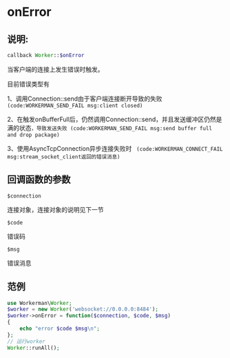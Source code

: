# onError
## 说明:
```php
callback Worker::$onError
```

当客户端的连接上发生错误时触发。

目前错误类型有

1、调用Connection::send由于客户端连接断开导致的失败 ```
(code:WORKERMAN_SEND_FAIL msg:client closed)```


2、在触发onBufferFull后，仍然调用Connection::send，并且发送缓冲区仍然是满的状态```，导致发送失败
(code:WORKERMAN_SEND_FAIL msg:send buffer full and drop package)```


3、使用AsyncTcpConnection异步连接失败时 ```
(code:WORKERMAN_CONNECT_FAIL msg:stream_socket_client返回的错误消息)```


## 回调函数的参数

``` $connection ```

连接对象，连接对象的说明见下一节

``` $code ```

错误码

``` $msg ```

错误消息


## 范例

```php
use Workerman\Worker;
$worker = new Worker('websocket://0.0.0.0:8484');
$worker->onError = function($connection, $code, $msg)
{
    echo "error $code $msg\n";
};
// 运行worker
Worker::runAll();
```

